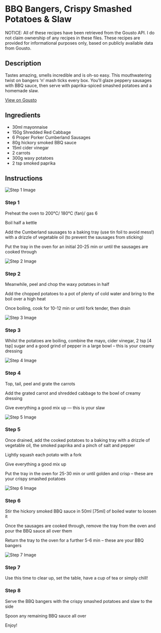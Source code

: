 # BBQ Bangers, Crispy Smashed Potatoes & Slaw

NOTICE: All of these recipes have been retrieved from the Gousto API. I do not claim ownership of any recipes in these files. These recipes are provided for informational purposes only, based on publicly available data from Gousto.

## Description

Tastes amazing, smells incredible and is oh-so easy. This mouthwatering twist on bangers ‘n’ mash ticks every box. You'll glaze peppery sausages with BBQ sauce, then serve with paprika-spiced smashed potatoes and a homemade slaw.


[View on Gousto](https://www.gousto.co.uk/recipes/cookbook/bangers-homemade-bbq-sauce-potato-salad)

## Ingredients

- 30ml mayonnaise
- 150g Shredded Red Cabbage
- 6 Proper Porker Cumberland Sausages 
- 80g hickory smoked BBQ sauce
- 15ml cider vinegar
- 2 carrots
- 300g waxy potatoes
- 2 tsp smoked paprika

## Instructions

![Step 1 Image](https://production-media.gousto.co.uk/cms/recipe-step-image/Step-1-1594053297673-x200.jpg)

### Step 1

Preheat the oven to 200°C/ 180°C (fan)/ gas 6

Boil half a kettle

Add the Cumberland sausages to a baking tray (use tin foil to avoid mess!) with a drizzle of vegetable oil (to prevent the sausages from sticking)

Put the tray in the oven for an initial 20-25 min or until the sausages are cooked through

![Step 2 Image](https://production-media.gousto.co.uk/cms/recipe-step-image/Step-2-1594053303413-x200.jpg)

### Step 2

Meanwhile, peel and chop the waxy potatoes in half

Add the chopped potatoes to a pot of plenty of cold water and bring to the boil over a high heat

Once boiling, cook for 10-12 min or until fork tender, then drain

![Step 3 Image](https://production-media.gousto.co.uk/cms/recipe-step-image/Step-3-1594053311634-x200.jpg)

### Step 3

Whilst the potatoes are boiling, combine the mayo, cider vinegar, 2 tsp <span class="text-danger">[4 tsp]</span> sugar and a good grind of pepper in a large bowl – this is your creamy dressing

![Step 4 Image](https://production-media.gousto.co.uk/cms/recipe-step-image/Step-4-1594053319328-x200.jpg)

### Step 4

Top, tail, peel and grate the carrots

Add the grated carrot and shredded cabbage to the bowl of creamy dressing

Give everything a good mix up — this is your slaw

![Step 5 Image](https://production-media.gousto.co.uk/cms/recipe-step-image/Step-5-1594053328150-x200.jpg)

### Step 5

Once drained, add the cooked potatoes to a baking tray with a drizzle of vegetable oil, the smoked paprika and a pinch of salt and pepper

Lightly squash each potato with a fork

Give everything a good mix up

Put the tray in the oven for 25-30 min or until golden and crisp – these are your crispy smashed potatoes

![Step 6 Image](https://production-media.gousto.co.uk/cms/recipe-step-image/Step-6-1594053337062-x200.jpg)

### Step 6

Stir the hickory smoked BBQ sauce in 50ml <span class="text-danger">[75ml]</span> of boiled water to loosen it

Once the sausages are cooked through, remove the tray from the oven and pour the BBQ sauce all over them

Return the tray to the oven for a further 5-6 min – these are your BBQ bangers

![Step 7 Image](https://production-media.gousto.co.uk/cms/recipe-step-image/Step-7-1594053348410-x200.jpg)

### Step 7

Use this time to clear up, set the table, have a cup of tea or simply chill!

### Step 8

Serve the BBQ bangers with the crispy smashed potatoes and slaw to the side

Spoon any remaining BBQ sauce all over

Enjoy!

